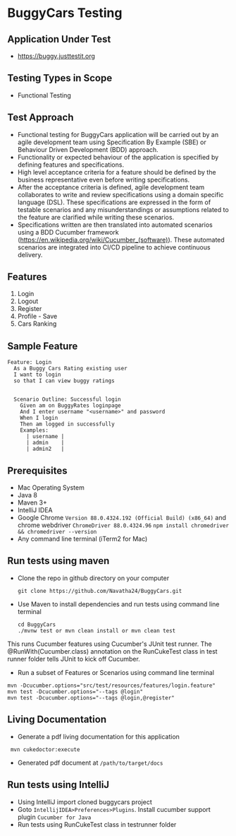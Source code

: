 # BuggyCars Testing

## Application Under Test
* https://buggy.justtestit.org

## Testing Types in Scope

* Functional Testing


## Test Approach

* Functional testing for BuggyCars application will be carried out by an agile development team using Specification By Example (SBE) or Behaviour Driven Development (BDD) approach. 
* Functionality or expected behaviour of the application is specified by defining features and specifications.
* High level acceptance criteria for a feature should be defined by the business representative even before writing specifications.
* After the acceptance criteria is defined, agile development team collaborates to write and review specifications using a domain specific language (DSL). These specifications are expressed in the form of testable scenarios
and any misunderstandings or assumptions related to the feature are clarified while writing these scenarios.
* Specifications written are then translated into automated scenarios using a BDD Cucumber framework (https://en.wikipedia.org/wiki/Cucumber_(software)). These automated scenarios are integrated into CI/CD pipeline to achieve continuous delivery.

## Features

1. Login
2. Logout
3. Register
4. Profile - Save
5. Cars Ranking

## Sample Feature
```
Feature: Login
  As a Buggy Cars Rating existing user
  I want to login
  so that I can view buggy ratings

  
  Scenario Outline: Successful login
    Given am on BuggyRates loginpage
    And I enter username "<username>" and password
    When I login
    Then am logged in successfully
    Examples:
      | username |
      | admin    |
      | admin2   |
```
## Prerequisites

* Mac Operating System
* Java 8
* Maven 3+
* IntelliJ IDEA
* Google Chrome ```Version 88.0.4324.192 (Official Build) (x86_64)``` and chrome webdriver ```ChromeDriver 88.0.4324.96``` ```npm install chromedriver && chromedriver --version```
* Any command line terminal (iTerm2 for Mac)

## Run tests using maven

* Clone the repo in github directory on your computer

    ```git clone https://github.com/Navatha24/BuggyCars.git```

* Use Maven to install dependencies and run tests using command line terminal

    ````
    cd BuggyCars
    ./mvnw test or mvn clean install or mvn clean test
    ````
This runs Cucumber features using Cucumber's JUnit test runner. The @RunWith(Cucumber.class) annotation on the RunCukeTest class in test runner folder tells JUnit to kick off Cucumber.

* Run a subset of Features or Scenarios using command line terminal

```` 
mvn -Dcucumber.options="src/test/resources/features/login.feature"
mvn test -Dcucumber.options="--tags @login"
mvn test -Dcucumber.options="--tags @login,@register"
````
## Living Documentation

* Generate a pdf living documentation for this application 
```
 mvn cukedoctor:execute
 ```
* Generated pdf document at ```/path/to/target/docs```

## Run tests using IntelliJ

* Using IntelliJ import cloned buggycars project
* Goto ```IntellijIDEA>Preferences>Plugins```. Install cucumber support plugin ```Cucumber for Java```
* Run tests using RunCukeTest class in testrunner folder

